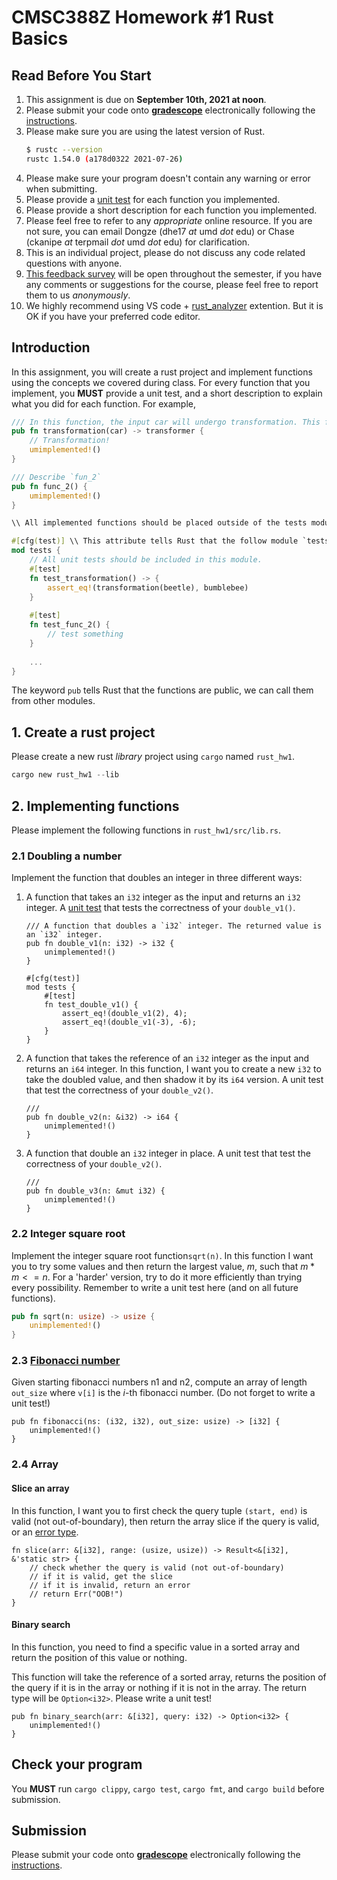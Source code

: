 CMSC388Z Homework #1
Rust Basics
===

## Read Before You Start
1. This assignment is due on **September 10th, 2021 at noon**.
2. Please submit your code onto [**gradescope**](https://www.gradescope.com/courses/291105) electronically following the [instructions](https://help.gradescope.com/article/ccbpppziu9-student-submit-work).
3. Please make sure you are using the latest version of Rust.
    ```bash
    $ rustc --version
    rustc 1.54.0 (a178d0322 2021-07-26)
    ```
4. Please make sure your program doesn't contain any warning or error when submitting.
5. Please provide a [unit test](https://doc.rust-lang.org/book/ch11-01-writing-tests.html) for each function you implemented.
6. Please provide a short description for each function you implemented. 
7. Please feel free to refer to any *appropriate* online resource. If you are not sure, you can email Dongze (dhe17 *at* umd *dot* edu) or Chase (ckanipe *at* terpmail *dot* umd *dot* edu) for clarification.
8. This is an individual project, please do not discuss any code related questions with anyone.
9. [This feedback survey](https://forms.gle/kon3fKNB8qyXf2AB9) will be open throughout the semester, if you have any comments or suggestions for the course, please feel free to report them to us *anonymously*. 
10. We highly recommend using VS code + [rust_analyzer](https://marketplace.visualstudio.com/items?itemName=matklad.rust-analyzer) extention. But it is OK if you have your preferred code editor.
## Introduction

In this assignment, you will create a rust project and implement functions using the concepts we covered during class. For every function that you implement, you **MUST** provide a unit test, and a short description to explain what you did for each function. For example,

```rust
/// In this function, the input car will undergo transformation. This funtion will return a transformer.
pub fn transformation(car) -> transformer {
    // Transformation!
    umimplemented!()
}

/// Describe `fun_2`
pub fn func_2() {
    umimplemented!()
}

\\ All implemented functions should be placed outside of the tests module `mod tests{}`

#[cfg(test)] \\ This attribute tells Rust that the follow module `tests` is used for testing.
mod tests {
    // All unit tests should be included in this module.
    #[test]
    fn test_transformation() -> {
        assert_eq!(transformation(beetle), bumblebee)
    }
    
    #[test]
    fn test_func_2() {
        // test something
    }
    
    ...
}
```

The keyword `pub` tells Rust that the functions are public, we can call them from other modules.


## 1. Create a rust project

Please create a new rust _library_ project using `cargo` named `rust_hw1`. 

```rust
cargo new rust_hw1 --lib
```

## 2. Implementing functions
Please implement the following functions in `rust_hw1/src/lib.rs`.  

### 2.1 Doubling a number
Implement the function that doubles an integer in three different ways:
1. A function that takes an `i32` integer as the input and returns an `i32` integer. A [unit test](https://doc.rust-lang.org/book/ch11-01-writing-tests.html) that tests the correctness of your `double_v1()`.
    ```rust=
    /// A function that doubles a `i32` integer. The returned value is an `i32` integer.
    pub fn double_v1(n: i32) -> i32 {
        unimplemented!()
    }
    
    #[cfg(test)]
    mod tests {
        #[test]
        fn test_double_v1() {
            assert_eq!(double_v1(2), 4);
            assert_eq!(double_v1(-3), -6);    
        }
    }
    ```
2. A function that takes the reference of an `i32` integer as the input and returns an `i64` integer. In this function, I want you to create a new `i32` to take the doubled value, and then shadow it by its `i64` version. A unit test that test the correctness of your `double_v2()`.
    ```rust=
    ///
    pub fn double_v2(n: &i32) -> i64 {
        unimplemented!()
    }
    ```
3. A function that double an `i32` integer in place. A unit test that test the correctness of your `double_v2()`.
    ```rust=
    ///
    pub fn double_v3(n: &mut i32) {
        unimplemented!()
    }
    ```

### 2.2 Integer square root


Implement the integer square root function`sqrt(n)`. In this function I want you to try some values and then return the largest value, $m$, such that $m * m <= n$. For a 'harder' version, try to do it more efficiently than trying every possibility. Remember to write a unit test here (and on all future functions).

```rust
pub fn sqrt(n: usize) -> usize {
    unimplemented!()
}
```

### 2.3 [Fibonacci number](https://en.wikipedia.org/wiki/Fibonacci_number)


Given starting fibonacci numbers n1 and n2, compute an array of length `out_size` where `v[i]` is the $i$-th fibonacci number. (Do not forget to write a unit test!)

```rust=
pub fn fibonacci(ns: (i32, i32), out_size: usize) -> [i32] {
    unimplemented!()
}
```

### 2.4 Array

#### Slice an array

In this function, I want you to first check the query tuple `(start, end)` is valid (not out-of-boundary), then return the array slice if the query is valid, or an [error type](https://learning-rust.github.io/docs/e3.option_and_result.html#ok-err-for-Result-types).

```rust=
fn slice(arr: &[i32], range: (usize, usize)) -> Result<&[i32], &'static str> {
    // check whether the query is valid (not out-of-boundary)
    // if it is valid, get the slice
    // if it is invalid, return an error
    // return Err("OOB!")
}

```

#### Binary search

In this function, you need to find a specific value in a sorted array and return the position of this value or nothing.

This function will take the reference of a sorted array, returns the position of the query if it is in the array or nothing if it is not in the array. The return type will be `Option<i32>`. Please write a unit test!

```rust=
pub fn binary_search(arr: &[i32], query: i32) -> Option<i32> {
    unimplemented!()
}
```

## Check your program

You **MUST** run `cargo clippy`, `cargo test`, `cargo fmt`, and `cargo build` before submission.

## Submission

Please submit your code onto [**gradescope**](https://www.gradescope.com/courses/291105) electronically following the [instructions](https://help.gradescope.com/article/ccbpppziu9-student-submit-work).

